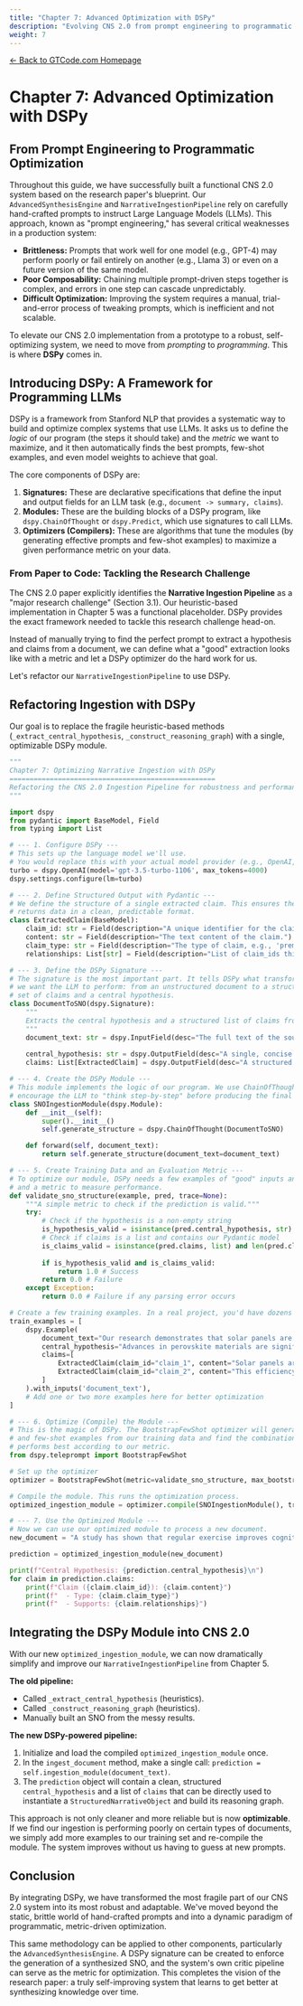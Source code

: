 ```yaml
---
title: "Chapter 7: Advanced Optimization with DSPy"
description: "Evolving CNS 2.0 from prompt engineering to programmatic optimization using DSPy"
weight: 7
---
```


<div class="guide-header">
    <a href="/" class="home-link">← Back to GTCode.com Homepage</a>
</div>

# Chapter 7: Advanced Optimization with DSPy

## From Prompt Engineering to Programmatic Optimization

Throughout this guide, we have successfully built a functional CNS 2.0 system based on the research paper's blueprint. Our `AdvancedSynthesisEngine` and `NarrativeIngestionPipeline` rely on carefully hand-crafted prompts to instruct Large Language Models (LLMs). This approach, known as "prompt engineering," has several critical weaknesses in a production system:

-   **Brittleness:** Prompts that work well for one model (e.g., GPT-4) may perform poorly or fail entirely on another (e.g., Llama 3) or even on a future version of the same model.
-   **Poor Composability:** Chaining multiple prompt-driven steps together is complex, and errors in one step can cascade unpredictably.
-   **Difficult Optimization:** Improving the system requires a manual, trial-and-error process of tweaking prompts, which is inefficient and not scalable.

To elevate our CNS 2.0 implementation from a prototype to a robust, self-optimizing system, we need to move from *prompting* to *programming*. This is where **DSPy** comes in.

## Introducing DSPy: A Framework for Programming LLMs

DSPy is a framework from Stanford NLP that provides a systematic way to build and optimize complex systems that use LLMs. It asks us to define the *logic* of our program (the steps it should take) and the *metric* we want to maximize, and it then automatically finds the best prompts, few-shot examples, and even model weights to achieve that goal.

The core components of DSPy are:

1.  **Signatures:** These are declarative specifications that define the input and output fields for an LLM task (e.g., `document -> summary, claims`).
2.  **Modules:** These are the building blocks of a DSPy program, like `dspy.ChainOfThought` or `dspy.Predict`, which use signatures to call LLMs.
3.  **Optimizers (Compilers):** These are algorithms that tune the modules (by generating effective prompts and few-shot examples) to maximize a given performance metric on your data.

### From Paper to Code: Tackling the Research Challenge

The CNS 2.0 paper explicitly identifies the **Narrative Ingestion Pipeline** as a "major research challenge" (Section 3.1). Our heuristic-based implementation in Chapter 5 was a functional placeholder. DSPy provides the exact framework needed to tackle this research challenge head-on.

Instead of manually trying to find the perfect prompt to extract a hypothesis and claims from a document, we can define what a "good" extraction looks like with a metric and let a DSPy optimizer do the hard work for us.

Let's refactor our `NarrativeIngestionPipeline` to use DSPy.

## Refactoring Ingestion with DSPy

Our goal is to replace the fragile heuristic-based methods (`_extract_central_hypothesis`, `_construct_reasoning_graph`) with a single, optimizable DSPy module.

```python
"""
Chapter 7: Optimizing Narrative Ingestion with DSPy
===================================================
Refactoring the CNS 2.0 Ingestion Pipeline for robustness and performance.
"""

import dspy
from pydantic import BaseModel, Field
from typing import List

# --- 1. Configure DSPy ---
# This sets up the language model we'll use.
# You would replace this with your actual model provider (e.g., OpenAI, Anthropic, or a local model).
turbo = dspy.OpenAI(model='gpt-3.5-turbo-1106', max_tokens=4000)
dspy.settings.configure(lm=turbo)

# --- 2. Define Structured Output with Pydantic ---
# We define the structure of a single extracted claim. This ensures the LLM
# returns data in a clean, predictable format.
class ExtractedClaim(BaseModel):
    claim_id: str = Field(description="A unique identifier for the claim, e.g., 'claim_1'")
    content: str = Field(description="The text content of the claim.")
    claim_type: str = Field(description="The type of claim, e.g., 'premise', 'conclusion'.")
    relationships: List[str] = Field(description="List of claim_ids this claim supports or contradicts.")

# --- 3. Define the DSPy Signature ---
# The signature is the most important part. It tells DSPy what transformation
# we want the LLM to perform: from an unstructured document to a structured
# set of claims and a central hypothesis.
class DocumentToSNO(dspy.Signature):
    """
    Extracts the central hypothesis and a structured list of claims from a document.
    """
    document_text: str = dspy.InputField(desc="The full text of the source document.")
    
    central_hypothesis: str = dspy.OutputField(desc="A single, concise sentence summarizing the document's main argument.")
    claims: List[ExtractedClaim] = dspy.OutputField(desc="A structured list of key claims and their relationships from the document.")

# --- 4. Create the DSPy Module ---
# This module implements the logic of our program. We use ChainOfThought to
# encourage the LLM to "think step-by-step" before producing the final structured output.
class SNOIngestionModule(dspy.Module):
    def __init__(self):
        super().__init__()
        self.generate_structure = dspy.ChainOfThought(DocumentToSNO)

    def forward(self, document_text):
        return self.generate_structure(document_text=document_text)

# --- 5. Create Training Data and an Evaluation Metric ---
# To optimize our module, DSPy needs a few examples of "good" inputs and outputs,
# and a metric to measure performance.
def validate_sno_structure(example, pred, trace=None):
    """A simple metric to check if the prediction is valid."""
    try:
        # Check if the hypothesis is a non-empty string
        is_hypothesis_valid = isinstance(pred.central_hypothesis, str) and len(pred.central_hypothesis) > 10
        # Check if claims is a list and contains our Pydantic model
        is_claims_valid = isinstance(pred.claims, list) and len(pred.claims) > 0 and isinstance(pred.claims[0], ExtractedClaim)
        
        if is_hypothesis_valid and is_claims_valid:
            return 1.0 # Success
        return 0.0 # Failure
    except Exception:
        return 0.0 # Failure if any parsing error occurs

# Create a few training examples. In a real project, you'd have dozens or hundreds.
train_examples = [
    dspy.Example(
        document_text="Our research demonstrates that solar panels are becoming more efficient. This is primarily due to advances in perovskite materials. Consequently, we project a 50% reduction in cost per watt by 2030.",
        central_hypothesis="Advances in perovskite materials are significantly increasing solar panel efficiency and will drive down costs.",
        claims=[
            ExtractedClaim(claim_id="claim_1", content="Solar panels are becoming more efficient.", claim_type="conclusion", relationships=["claim_2"]),
            ExtractedClaim(claim_id="claim_2", content="This efficiency is due to advances in perovskite materials.", claim_type="premise", relationships=[]),
        ]
    ).with_inputs('document_text'),
    # Add one or two more examples here for better optimization
]

# --- 6. Optimize (Compile) the Module ---
# This is the magic of DSPy. The BootstrapFewShot optimizer will generate prompts
# and few-shot examples from our training data and find the combination that
# performs best according to our metric.
from dspy.teleprompt import BootstrapFewShot

# Set up the optimizer
optimizer = BootstrapFewShot(metric=validate_sno_structure, max_bootstrapped_demos=2)

# Compile the module. This runs the optimization process.
optimized_ingestion_module = optimizer.compile(SNOIngestionModule(), trainset=train_examples)

# --- 7. Use the Optimized Module ---
# Now we can use our optimized module to process a new document.
new_document = "A study has shown that regular exercise improves cognitive function. The mechanism involves increased blood flow to the brain, which supports neural health. Therefore, public health policies should promote physical activity."

prediction = optimized_ingestion_module(new_document)

print(f"Central Hypothesis: {prediction.central_hypothesis}\n")
for claim in prediction.claims:
    print(f"Claim ({claim.claim_id}): {claim.content}")
    print(f"  - Type: {claim.claim_type}")
    print(f"  - Supports: {claim.relationships}")

```

## Integrating the DSPy Module into CNS 2.0

With our new `optimized_ingestion_module`, we can now dramatically simplify and improve our `NarrativeIngestionPipeline` from Chapter 5.

**The old pipeline:**
- Called `_extract_central_hypothesis` (heuristics).
- Called `_construct_reasoning_graph` (heuristics).
- Manually built an SNO from the messy results.

**The new DSPy-powered pipeline:**
1.  Initialize and load the compiled `optimized_ingestion_module` once.
2.  In the `ingest_document` method, make a single call: `prediction = self.ingestion_module(document_text)`.
3.  The `prediction` object will contain a clean, structured `central_hypothesis` and a list of `claims` that can be directly used to instantiate a `StructuredNarrativeObject` and build its reasoning graph.

This approach is not only cleaner and more reliable but is now **optimizable**. If we find our ingestion is performing poorly on certain types of documents, we simply add more examples to our training set and re-compile the module. The system improves without us having to guess at new prompts.

## Conclusion

By integrating DSPy, we have transformed the most fragile part of our CNS 2.0 system into its most robust and adaptable. We've moved beyond the static, brittle world of hand-crafted prompts and into a dynamic paradigm of programmatic, metric-driven optimization.

This same methodology can be applied to other components, particularly the `AdvancedSynthesisEngine`. A DSPy signature can be created to enforce the generation of a synthesized SNO, and the system's own critic pipeline can serve as the metric for optimization. This completes the vision of the research paper: a truly self-improving system that learns to get better at synthesizing knowledge over time.
```
